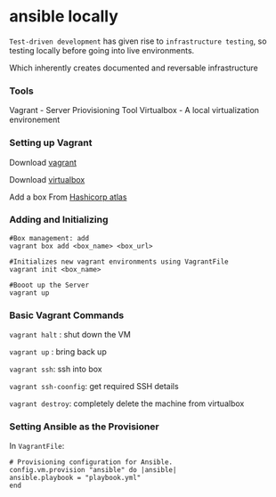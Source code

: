 # ansible locally

`Test-driven development` has given rise to `infrastructure testing`, so testing locally before going into live environments.

Which inherently creates documented and reversable infrastructure

### Tools

Vagrant - Server Priovisioning Tool
Virtualbox - A local virtualization environement

### Setting up Vagrant

Download [vagrant](http://www.vagrantup.com/downloads.html)

Download [virtualbox](https://www.virtualbox.org/wiki/Downloads)

Add a box From [Hashicorp atlas](https://atlas.hashicorp.com/boxes/search)

### Adding and Initializing

```
#Box management: add
vagrant box add <box_name> <box_url>

#Initializes new vagrant environments using VagrantFile
vagrant init <box_name>

#Booot up the Server
vagrant up
```
### Basic Vagrant Commands

`vagrant halt` : shut down the VM

`vagrant up` : bring back up

`vagrant ssh`: ssh into box

`vagrant ssh-coonfig`: get required SSH details

`vagrant destroy`: completely delete the machine from virtualbox

### Setting Ansible as the Provisioner

In `VagrantFile`:

```
# Provisioning configuration for Ansible.
config.vm.provision "ansible" do |ansible|
ansible.playbook = "playbook.yml"
end
```
